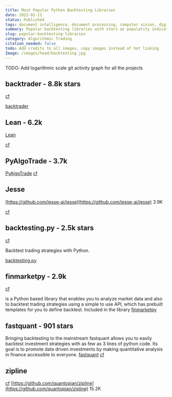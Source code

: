 ```yaml
---
title: Most Popular Python Backtesting Libraries
date: 2022-02-11
status: Published
tags: document intelligence, document processing, computer vision, digital image processing, canny edge detector, hough transform, deep learning
summary: Popular backtesting libraries with stars as populatity indicator.
slug: popular-backtesting-libraries
category: Algorithmic Trading
citation_needed: false
todo: Add credits to all images, copy images instead of hot linking 
Image: /images/head/backtesting.jpg
---
```


TODO: Add logarithmic scale git activity graph for all the projects

## backtrader - 8.8k stars

[cf](https://github.com/mementum/backtrader/graphs/code-frequency)

[backtrader](https://github.com/mementum/backtrader)

## Lean - 6.2k
[Lean](https://github.com/QuantConnect/Lean)

[cf](https://github.com/QuantConnect/Lean/graphs/code-frequency)

## PyAlgoTrade - 3.7k
[PyAlgoTrade](https://gbeced.github.io/pyalgotrade/)
[cf](https://github.com/gbeced/pyalgotrade/graphs/code-frequency)

## Jesse
[https://github.com/jesse-ai/jesse](https://github.com/jesse-ai/jesse) 3.9K

[cf](https://github.com/jesse-ai/jesse/graphs/code-frequency)

## backtesting.py - 2.5k stars

[cf](https://github.com/kernc/backtesting.py/graphs/code-frequency)

Backtest trading strategies with Python.

[backtesting.py](https://github.com/kernc/backtesting.py)

## finmarketpy - 2.9k

[cf](https://github.com/cuemacro/finmarketpy/graphs/code-frequency)

is a Python based library that enables you to analyze market data and also to backtest trading strategies using a simple to use API, which has prebuilt templates for you to define backtest. Included in the library
[finmarketpy](https://github.com/cuemacro/finmarketpy)

## fastquant - 901 stars
Bringing backtesting to the mainstream
fastquant allows you to easily backtest investment strategies with as few as 3 lines of python code. Its goal is to promote data driven investments by making quantitative analysis in finance accessible to everyone.
[fastquant](https://github.com/enzoampil/fastquant)
[cf](https://github.com/enzoampil/fastquant/graphs/code-frequency)

## zipline
[cf](https://github.com/quantopian/zipline/graphs/code-frequency)
[https://github.com/quantopian/zipline](https://github.com/quantopian/zipline) 15.2K